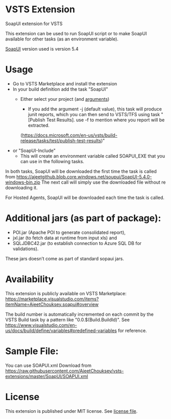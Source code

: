 # VSTS Extension

SoapUI extension for VSTS

This extension can be used to run SoapUI script or to make SoapUI available for other tasks (as an environment variable).

[SoapUI](https://www.soapui.org/) version used is version 5.4

# Usage

- Go to VSTS Marketplace and install the extension
- In your build definition add the task "SoapUI"
  - Either select your project (and [arguments](https://www.soapui.org/test-automation/running-functional-tests.html))
    - If you add the argument -j (default value), this task will produce junit reports, which you can then send to VSTS/TFS using task "[Publish Test Results]. use -f to mention where you report will be extracted.
    
    (https://docs.microsoft.com/en-us/vsts/build-release/tasks/test/publish-test-results)"
- or "SoapUI-Include"
  - This will create an environment variable called SOAPUI_EXE that you can use in the following tasks.


In both tasks, SoapUI will be downloaded the first time the task is called from https://ajeetgithub.blob.core.windows.net/soupui/SoapUI-5.4.0-windows-bin.zip
The next call will simply use the downloaded file without re downloading it.

For Hosted Agents, SoapUI will be downloaded each time the task is called.

# Additional jars (as part of package):	 
- POI.jar (Apache POI to generate consolidated report),
- jxl.jar (to fetch data at runtime from input xls) and
- SQLJDBC42.jar (to establish connection to Azure SQL DB for validations).

These jars doesn’t come as part of standard sopaui jars.

# Availability

This extension is publicly available on VSTS Marketplace: https://marketplace.visualstudio.com/items?itemName=AjeetChouksey.soapui#overview



The build number is automatically incremented on each commit by the VSTS Build task by a pattern like "0.0.$(Build.BuildId)". See https://www.visualstudio.com/en-us/docs/build/define/variables#predefined-variables for reference.

# Sample File:

You can use SOAPUI.xml
Download from https://raw.githubusercontent.com/AjeetChouksey/vsts-extensions/master/SoapUI/SOAPUI.xml
# License

This extension is published under MIT license. See [license file](https://github.com/AjeetChouksey/vsts-extensions/blob/master/SoapUI/LICENSE).